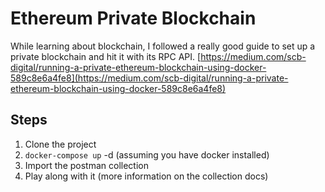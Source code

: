 # Ethereum Private Blockchain

While learning about blockchain, I followed a really good guide to set up a private blockchain and hit it with its RPC API.
[https://medium.com/scb-digital/running-a-private-ethereum-blockchain-using-docker-589c8e6a4fe8](https://medium.com/scb-digital/running-a-private-ethereum-blockchain-using-docker-589c8e6a4fe8)

## Steps

1. Clone the project
2. `docker-compose up` -d (assuming you have docker installed)
3. Import the postman collection
4. Play along with it (more information on the collection docs)

